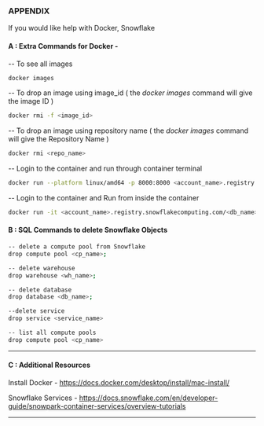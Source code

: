 ### APPENDIX

If you would like help with Docker, Snowflake

#### A : Extra Commands for Docker -

--  To see all images
```sh
docker images
```

-- To drop an image using image_id ( the *docker images* command will give the image ID )
```sh
docker rmi -f <image_id>
```

-- To drop an image using repository name ( the *docker images* command will give the Repository Name )
```sh
docker rmi <repo_name>
```

-- Login to the container and run through container terminal

```sh
docker run --platform linux/amd64 -p 8000:8000 <account_name>.registry.snowflakecomputing.com/<db_name>/<schema_name>/<image_repo_name>/<image_name>
```

-- Login to the container and Run from inside the container
```sh
docker run -it <account_name>.registry.snowflakecomputing.com/<db_name>/<schema_name>/<image_repo_name>/<image_name> /bin/bash
```

#### B : SQL Commands to delete Snowflake Objects

```sh
-- delete a compute pool from Snowflake
drop compute pool <cp_name>;

-- delete warehouse
drop warehouse <wh_name>;

-- delete database
drop database <db_name>;

--delete service
drop service <service_name>

-- list all compute pools
drop compute pool <cp_name>
```

------------------------------------------------------------------

#### C : Additional Resources

Install Docker - https://docs.docker.com/desktop/install/mac-install/

Snowflake Services - https://docs.snowflake.com/en/developer-guide/snowpark-container-services/overview-tutorials

------------------------------------------------------------------

